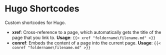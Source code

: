 # Hugo Shortcodes

Custom shortcodes for Hugo.

* **xref**: Cross-reference to a page, which automatically gets the title of the page that you link to. 
  **Usage**: `{{< xref "foldername\filename.md" >}}`
* **conref**: Embeds the content of a page into the current page.
  **Usage**: `{{< conref "foldername\filename.md" >}}`

